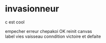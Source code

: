 # invasionneur
c est cool


empecher erreur chepakoi  OK
reinit canvas   
label vies vaisseau
conndition victoire et defaite